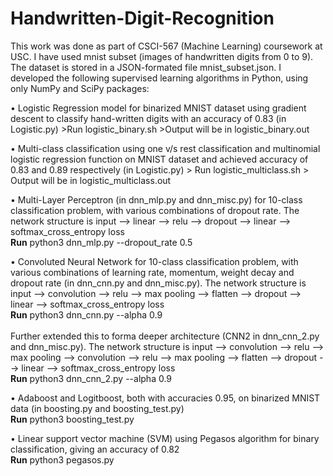 # Handwritten-Digit-Recognition

This work was done as part of CSCI-567 (Machine Learning) coursework at USC.
I have used mnist subset (images of handwritten digits from 0 to 9). The dataset is stored in a JSON-formated file mnist_subset.json. I developed the following supervised learning algorithms in Python, using only NumPy and SciPy packages:

• Logistic Regression model for binarized MNIST dataset using gradient descent to classify hand-written digits with an accuracy of 0.83 (in Logistic.py)
	>Run logistic_binary.sh
	>Output will be in logistic_binary.out

• Multi-class classification using one v/s rest classification and multinomial logistic regression function on MNIST dataset and achieved accuracy of 0.83 and 0.89 respectively (in Logistic.py)
	> Run logistic_multiclass.sh
	> Output will be in logistic_multiclass.out

• Multi-Layer Perceptron (in dnn_mlp.py and dnn_misc.py) for 10-class classification problem, with various combinations of dropout rate. The network structure is input --> linear --> relu --> dropout --> linear --> softmax_cross_entropy loss <br />
<b>Run</b> python3 dnn_mlp.py --dropout_rate 0.5
    

• Convoluted Neural Network for 10-class classification problem, with various combinations of learning rate, momentum, weight decay and dropout rate (in dnn_cnn.py and dnn_misc.py). The network structure is input --> convolution --> relu --> max pooling --> flatten --> dropout --> linear --> softmax_cross_entropy loss
<br /><b>Run</b> python3 dnn_cnn.py --alpha 0.9 <br/><br/>
Further extended this to forma deeper architecture (CNN2 in dnn_cnn_2.py and dnn_misc.py). The network structure is input --> convolution --> relu --> max pooling --> convolution --> relu --> max pooling --> flatten --> dropout --> linear --> softmax_cross_entropy loss<br />
<b>Run</b> python3 dnn_cnn_2.py --alpha 0.9

• Adaboost and Logitboost, both with accuracies 0.95, on binarized MNIST data (in boosting.py and boosting_test.py) <br />
<b>Run</b> python3 boosting_test.py

• Linear support vector machine (SVM) using Pegasos algorithm for binary classification, giving an accuracy of 0.82  <br />
<b>Run</b> python3 pegasos.py
